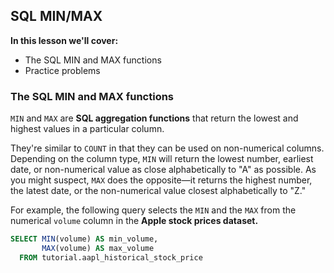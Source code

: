 ## SQL MIN/MAX

**In this lesson we'll cover:**
- The SQL MIN and MAX functions
- Practice problems

### The SQL MIN and MAX functions

`MIN` and `MAX` are **SQL aggregation functions** that return the lowest and highest values in a particular column.

They're similar to `COUNT` in that they can be used on non-numerical columns. Depending on the column type, `MIN` will return the lowest number, earliest date, or non-numerical value as close alphabetically to "A" as possible. As you might suspect, `MAX` does the opposite—it returns the highest number, the latest date, or the non-numerical value closest alphabetically to "Z."

For example, the following query selects the `MIN` and the `MAX` from the numerical `volume` column in the **Apple stock prices dataset.**

```sql
SELECT MIN(volume) AS min_volume,
       MAX(volume) AS max_volume
  FROM tutorial.aapl_historical_stock_price
```